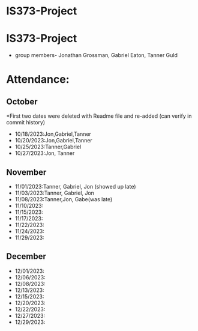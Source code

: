 # IS373-Project
# IS373-Project
- group members- Jonathan Grossman, Gabriel Eaton, Tanner Guld

# Attendance:

## October
*First two dates were deleted with Readme file and re-added (can verify in commit history)
- 10/18/2023:Jon,Gabriel,Tanner
- 10/20/2023:Jon,Gabriel,Tanner
- 10/25/2023:Tanner,Gabriel
- 10/27/2023:Jon, Tanner

## November
- 11/01/2023:Tanner, Gabriel, Jon (showed up late)
- 11/03/2023:Tanner, Gabriel, Jon
- 11/08/2023:Tanner,Jon, Gabe(was late)
- 11/10/2023:
- 11/15/2023:
- 11/17/2023:
- 11/22/2023:
- 11/24/2023:
- 11/29/2023:

## December
- 12/01/2023:
- 12/06/2023:
- 12/08/2023:
- 12/13/2023:
- 12/15/2023:
- 12/20/2023:
- 12/22/2023:
- 12/27/2023:
- 12/29/2023:
